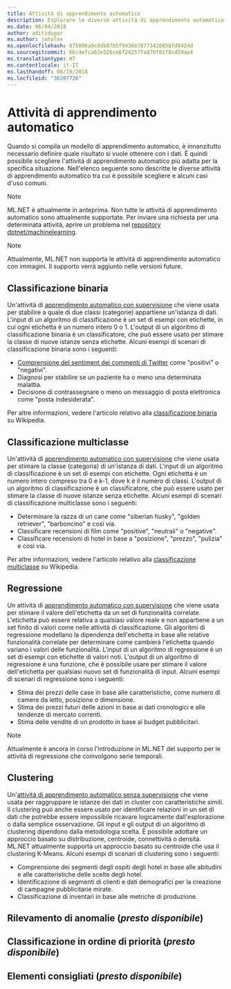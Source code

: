 ```yaml
---
title: Attività di apprendimento automatico
description: Esplorare le diverse attività di apprendimento automatico supportate in ML.NET.
ms.date: 06/04/2018
author: aditidugar
ms.author: johalex
ms.openlocfilehash: 875006a9cddb87b5f9436b78773420858fd842dd
ms.sourcegitcommit: 6bc4efca63e526ce6f2d257fa870f01f8c459ae4
ms.translationtype: HT
ms.contentlocale: it-IT
ms.lasthandoff: 06/19/2018
ms.locfileid: "36207726"
---
```

# <a name="machine-learning-tasks"></a>Attività di apprendimento automatico

Quando si compila un modello di apprendimento automatico, è innanzitutto necessario definire quale risultato si vuole ottenere con i dati. È quindi possibile scegliere l'attività di apprendimento automatico più adatta per la specifica situazione. Nell'elenco seguente sono descritte le diverse attività di apprendimento automatico tra cui è possibile scegliere e alcuni casi d'uso comuni. 

> [!NOTE]
> ML.NET è attualmente in anteprima. Non tutte le attività di apprendimento automatico sono attualmente supportate. Per inviare una richiesta per una determinata attività, aprire un problema nel [repository dotnet/machinelearning](https://github.com/dotnet/machinelearning/issues).

> [!NOTE]
> Attualmente, ML.NET non supporta le attività di apprendimento automatico con immagini. Il supporto verrà aggiunto nelle versioni future. 

## <a name="binary-classification"></a>Classificazione binaria

Un'attività di [apprendimento automatico con supervisione](glossary.md#supervised-machine-learning) che viene usata per stabilire a quale di due classi (categorie) appartiene un'istanza di dati. L'input di un algoritmo di classificazione è un set di esempi con etichette, in cui ogni etichetta è un numero intero 0 o 1. L'output di un algoritmo di classificazione binaria è un classificatore, che può essere usato per stimare la classe di nuove istanze senza etichette. Alcuni esempi di scenari di classificazione binaria sono i seguenti:

* [Comprensione del sentiment dei commenti di Twitter](../tutorials/sentiment-analysis.md) come "positivi" o "negativi".
* Diagnosi per stabilire se un paziente ha o meno una determinata malattia.
* Decisione di contrassegnare o meno un messaggio di posta elettronica come "posta indesiderata".

Per altre informazioni, vedere l'articolo relativo alla [classificazione binaria](https://en.wikipedia.org/wiki/Binary_classification) su Wikipedia.

## <a name="multiclass-classification"></a>Classificazione multiclasse

Un'attività di [apprendimento automatico con supervisione](glossary.md#supervised-machine-learning) che viene usata per stimare la classe (categoria) di un'istanza di dati. L'input di un algoritmo di classificazione è un set di esempi con etichette. Ogni etichetta è un numero intero compreso tra 0 e k-1, dove k è il numero di classi. L'output di un algoritmo di classificazione è un classificatore, che può essere usato per stimare la classe di nuove istanze senza etichette. Alcuni esempi di scenari di classificazione multiclasse sono i seguenti:

* Determinare la razza di un cane come "siberian husky", "golden retriever", "barboncino" e così via.
* Classificare recensioni di film come "positive", "neutrali" o "negative".
* Classificare recensioni di hotel in base a "posizione", "prezzo", "pulizia" e così via.

Per altre informazioni, vedere l'articolo relativo alla [classificazione multiclasse](https://en.wikipedia.org/wiki/Multiclass_classification) su Wikipedia.

## <a name="regression"></a>Regressione

Un attività di [apprendimento automatico con supervisione](glossary.md#supervised-machine-learning) che viene usata per stimare il valore dell'etichetta da un set di funzionalità correlate. L'etichetta può essere relativa a qualsiasi valore reale e non appartiene a un set finito di valori come nelle attività di classificazione. Gli algoritmi di regressione modellano la dipendenza dell'etichetta in base alle relative funzionalità correlate per determinare come cambierà l'etichetta quando variano i valori delle funzionalità. L'input di un algoritmo di regressione è un set di esempi con etichette di valori noti. L'output di un algoritmo di regressione è una funzione, che è possibile usare per stimare il valore dell'etichetta per qualsiasi nuovo set di funzionalità di input. Alcuni esempi di scenari di regressione sono i seguenti:

* Stima dei prezzi delle case in base alle caratteristiche, come numero di camere da letto, posizione o dimensione.
* Stima dei prezzi futuri delle azioni in base ai dati cronologici e alle tendenze di mercato correnti.
* Stima delle vendite di un prodotto in base ai budget pubblicitari.

> [!NOTE]
> Attualmente è ancora in corso l'introduzione in ML.NET del supporto per le attività di regressione che coinvolgono serie temporali.

## <a name="clustering"></a>Clustering

Un'[attività di apprendimento automatico senza supervisione](glossary.md#unsupervised-machine-learning) che viene usata per raggruppare le istanze dei dati in cluster con caratteristiche simili. Il clustering può anche essere usato per identificare relazioni in un set di dati che potrebbe essere impossibile ricavare logicamente dall'esplorazione o dalla semplice osservazione. Gli input e gli output di un algoritmo di clustering dipendono dalla metodologia scelta. È possibile adottare un approccio basato su distribuzione, centroide, connettività o densità. ML.NET attualmente supporta un approccio basato su centroide che usa il clustering K-Means. Alcuni esempi di scenari di clustering sono i seguenti:

* Comprensione dei segmenti degli ospiti degli hotel in base alle abitudini e alle caratteristiche delle scelte degli hotel.
* Identificazione di segmenti di clienti e dati demografici per la creazione di campagne pubblicitarie mirate.
* Classificazione di inventari in base alle metriche di produzione.

## <a name="anomaly-detection-coming-soon"></a>Rilevamento di anomalie (*presto disponibile*)

## <a name="ranking-coming-soon"></a>Classificazione in ordine di priorità (*presto disponibile*)

## <a name="recommendation-coming-soon"></a>Elementi consigliati (*presto disponibile*)

